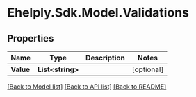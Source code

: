 # Ehelply.Sdk.Model.Validations

## Properties

Name | Type | Description | Notes
------------ | ------------- | ------------- | -------------
**Value** | **List&lt;string&gt;** |  | [optional] 

[[Back to Model list]](../README.md#documentation-for-models) [[Back to API list]](../README.md#documentation-for-api-endpoints) [[Back to README]](../README.md)

